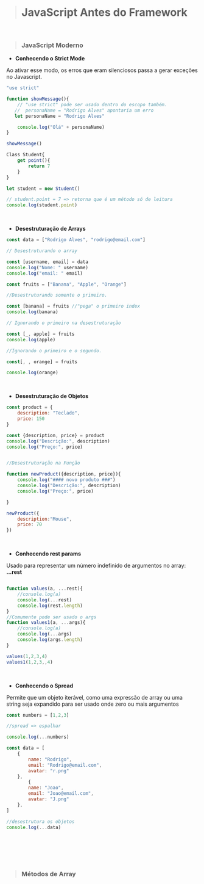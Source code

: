> # **JavaScript Antes do Framework**
<br>

> ### **JavaScript Moderno**

- **Conhecendo o Strict Mode**

Ao ativar esse modo, os erros que eram silenciosos passa a gerar exceções no Javascript.

```javascript
"use strict"

function showMessage(){
    // "use strict" pode ser usado dentro do escopo também.
   //  personaName = "Rodrigo Alves" apontaria um erro
   let personaName = "Rodrigo Alves"

    console.log("Olá" + personaName)
}

showMessage()

Class Student{
    get point(){
        return 7
    }
}

let student = new Student()

// student.point = 7 => retorna que é um método só de leitura
console.log(student.point)

```
<br>

- **Desestruturação de Arrays**

```javascript
const data = ["Rodrigo Alves", "rodrigo@email.com"]

// Desestruturando o array

const [username, email] = data
console.log("Nome: " username)
console.log("email: " email)

const fruits = ["Banana", "Apple", "Orange"]

//Desestruturando somente o primeiro.

const [banana] = fruits //"pega" o primeiro index
console.log(banana)

// Ignorando o primeiro na desestruturação

const [_, apple] = fruits
console.log(apple)

//Ignorando o primeiro e o segundo.

const[, , orange] = fruits

console.log(orange)

```
<br>

- **Desestruturação de Objetos**

```javascript
const product = {
    description: "Teclado",
    price: 150
}

const {description, price} = product
console.log("Descrição:", description)
console.log("Preço:", price)


//Desestruturação na Função

function newProduct({description, price}){
    console.log("#### novo produto ###")
    console.log("Descrição:", description)
    console.log("Preço:", price)

}

newProduct({
    description:"Mouse",
    price: 70
})

```
<br>

- **Conhecendo rest params**

Usado para representar um número indefinido de argumentos no array: **...rest**

```javascript

function values(a, ...rest){
    //console.log(a)
    console.log(...rest)
    console.log(rest.length)
}
//Comumente pode ser usado o args
function values1(a, ...args){
    //console.log(a)
    console.log(...args)
    console.log(args.length)
}

values(1,2,3,4)
values1(1,2,3,,4)

```
<br>

- **Conhecendo o Spread**

Permite que um objeto iterável, como uma expressão de array ou uma string seja expandido para ser usado onde zero ou mais argumentos

```javascript
const numbers = [1,2,3]

//spread => espalhar

console.log(...numbers)

const data = [
    {
        name: "Rodrigo",
        email: "Rodrigo@email.com",
        avatar: "r.png"
    },
        {
        name: "Joao",
        email: "Joao@email.com",
        avatar: "J.png"
    },
]

//desestrutura os objetos
console.log(...data)
```
<br>
<br>
<br>
<br>

> ### **Métodos de Array**